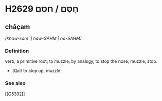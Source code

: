 # H2629 חָסַם / חסם

## châçam

_(khaw-sam' | haw-SAHM | ha-SAHM)_

### Definition

verb; a primitive root; to muzzle; by analogy, to stop the nose; muzzle, stop.

- (Qal) to stop up, muzzle
### See also

[[G5392]]

